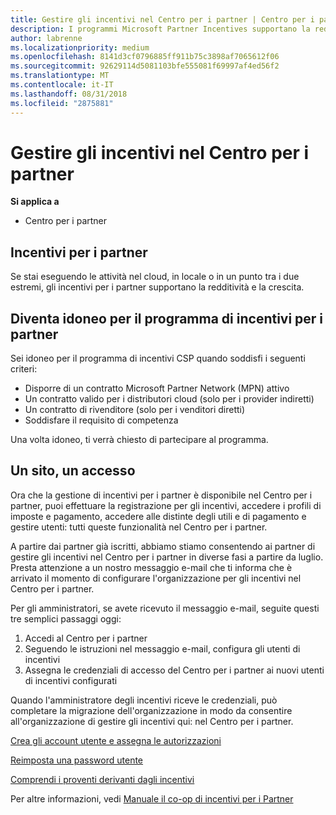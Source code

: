 ```yaml
---
title: Gestire gli incentivi nel Centro per i partner | Centro per i partner
description: I programmi Microsoft Partner Incentives supportano la redditività e la crescita del partner
author: labrenne
ms.localizationpriority: medium
ms.openlocfilehash: 8141d3cf0796885ff911b75c3898af7065612f06
ms.sourcegitcommit: 92629114d5081103bfe555081f69997af4ed56f2
ms.translationtype: MT
ms.contentlocale: it-IT
ms.lasthandoff: 08/31/2018
ms.locfileid: "2875881"
---
```

# <a name="manage-your-incentives-in-partner-center"></a>Gestire gli incentivi nel Centro per i partner 

**Si applica a**

-  Centro per i partner

## <a name="partner-incentives"></a>Incentivi per i partner 

Se stai eseguendo le attività nel cloud, in locale o in un punto tra i due estremi, gli incentivi per i partner supportano la redditività e la crescita.

## <a name="qualify-for-the-partner-incentives-program"></a>Diventa idoneo per il programma di incentivi per i partner

Sei idoneo per il programma di incentivi CSP quando soddisfi i seguenti criteri:

-   Disporre di un contratto Microsoft Partner Network (MPN) attivo 
-   Un contratto valido per i distributori cloud (solo per i provider indiretti)
-   Un contratto di rivenditore (solo per i venditori diretti)
-   Soddisfare il requisito di competenza

Una volta idoneo, ti verrà chiesto di partecipare al programma.

## <a name="one-site-one-sign-in"></a>Un sito, un accesso

Ora che la gestione di incentivi per i partner è disponibile nel Centro per i partner, puoi effettuare la registrazione per gli incentivi, accedere i profili di imposte e pagamento, accedere alle distinte degli utili e di pagamento e gestire utenti: tutti queste funzionalità nel Centro per i partner. 

A partire dai partner già iscritti, abbiamo stiamo consentendo ai partner di gestire gli incentivi nel Centro per i partner in diverse fasi a partire da luglio. Presta attenzione a un nostro messaggio e-mail che ti informa che è arrivato il momento di configurare l'organizzazione per gli incentivi nel Centro per i partner. 

Per gli amministratori, se avete ricevuto il messaggio e-mail, seguite questi tre semplici passaggi oggi:

1.  Accedi al Centro per i partner 
2.  Seguendo le istruzioni nel messaggio e-mail, configura gli utenti di incentivi 
3.  Assegna le credenziali di accesso del Centro per i partner ai nuovi utenti di incentivi configurati

Quando l'amministratore degli incentivi riceve le credenziali, può completare la migrazione dell'organizzazione in modo da consentire all'organizzazione di gestire gli incentivi qui: nel Centro per i partner.


[Crea gli account utente e assegna le autorizzazioni](create-user-accounts-and-set-permissions.md)

[Reimposta una password utente](reset-a-user-password.md)

[Comprendi i proventi derivanti dagli incentivi](understand-incentive-payouts.md)

Per altre informazioni, vedi [Manuale il co-op di incentivi per i Partner](https://assets.microsoft.com/coop-guidebook.pdf)
